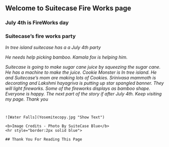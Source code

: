 ## Welcome to Suitecase Fire Works page

### July 4th is FireWorks day

### Suitecase’s fire works party 

*In tree island  suitecase has a a July 4th party*

*He needs help picking bamboo.*
*Kamala fox is helping him.*
                                                                     
 *Suitecase  is going to make sugar cane juice by squeezing the sugar cane.
He has a machine to make the juice.
Cookie Monster is In tree island.
He and Suitecase’s mom are making lots of Cookies.
Srinivasa mammoth is decorating and Lakshmi hayagriva is putting up star spangled banner.
They will light fireworks.
Some of the fireworks displays as bamboo shape.
Everyone is happy.
The next part of the story if after July 4th.
Keep visiting my page.
Thank you*
```


![Water Falls](Yosemitecopy.jpg "Show Text")

<b>Image Credits - Photo By SuiteCase Blue</b>
<hr style="border:2px solid blue">

## Thank You For Reading This Page



